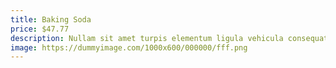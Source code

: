 ```yaml
---
title: Baking Soda
price: $47.77
description: Nullam sit amet turpis elementum ligula vehicula consequat. Morbi a ipsum. Integer a nibh.
image: https://dummyimage.com/1000x600/000000/fff.png
---
```

